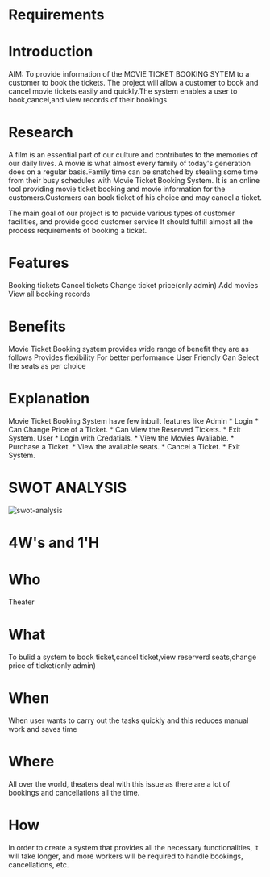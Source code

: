 # Requirements

# Introduction

   AIM: To provide information of the MOVIE TICKET BOOKING SYTEM to a customer to book the tickets. The project will allow a customer to book and cancel movie tickets easily and quickly.The system enables a user to book,cancel,and view records of their bookings.

# Research

   A film is an essential part of our culture and contributes to the memories of our daily lives. A movie is what almost every family of today's generation does on a regular basis.Family time can be snatched by stealing some time from their busy schedules with Movie Ticket Booking System. It is an online tool providing movie ticket booking and movie information for the customers.Customers can book ticket of his choice and may cancel a ticket.

   The main goal of our project is to provide various types of customer facilities, and provide good  customer service It should fulfill almost all the process requirements of booking a ticket.

# Features

   Booking tickets
   Cancel tickets
   Change ticket price(only admin)
   Add movies
   View all booking records

# Benefits

   Movie Ticket Booking system provides wide range of benefit they are as follows
   Provides flexibility
   For better performance
   User Friendly
   Can Select the seats as per choice

# Explanation

   Movie Ticket Booking System have few inbuilt features like Admin * Login * Can Change Price of a Ticket. * Can View the Reserved Tickets. * Exit System. User * Login with Credatials. * View the Movies Avaliable. * Purchase a Ticket. * View the avaliable seats. * Cancel a Ticket. * Exit System.

# SWOT ANALYSIS

 ![swot-analysis](https://user-images.githubusercontent.com/98865606/153236319-2f61fd93-b414-4084-bc01-536ca615d710.png)

# 4W's and 1'H

# Who

   Theater

# What

   To bulid a system to book ticket,cancel ticket,view reserverd seats,change price of ticket(only admin)

# When

   When user wants to carry out the tasks quickly and this reduces manual work and saves time

# Where
   
   All over the world, theaters deal with this issue as there are a lot of bookings and cancellations all the time.

# How

   In order to create a system that provides all the necessary functionalities, it will take longer, and more workers will be required to handle bookings, cancellations, etc.

